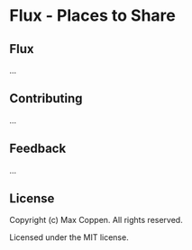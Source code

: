 # Flux - Places to Share

## Flux
...

## Contributing
...

## Feedback
...

## License
Copyright (c) Max Coppen. All rights reserved.

Licensed under the MIT license.
